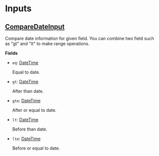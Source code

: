 # Inputs

## [CompareDateInput](#comparedateinput)

Compare date information for given field. You can combine two field
such as "gt" and "lt" to make range operations.

**Fields**

- `eq`: [DateTime](types.md#datetime)

    Equal to date.

- `gt`: [DateTime](types.md#datetime)

    After than date.

- `gte`: [DateTime](types.md#datetime)

    After or equal to date.

- `lt`: [DateTime](types.md#datetime)

    Before than date.

- `lte`: [DateTime](types.md#datetime)

    Before or equal to date.
